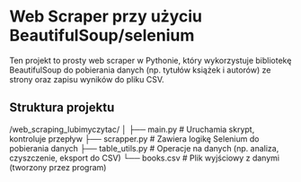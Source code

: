 # Web Scraper przy użyciu BeautifulSoup/selenium

Ten projekt to prosty web scraper w Pythonie, który wykorzystuje bibliotekę BeautifulSoup do pobierania danych (np. tytułów książek i autorów) ze strony oraz zapisu wyników do pliku CSV.

## Struktura projektu

/web_scraping_lubimyczytac/
│
├── main.py                  # Uruchamia skrypt, kontroluje przepływ
├── scrapper.py              # Zawiera logikę Selenium do pobierania danych
├── table_utils.py           # Operacje na danych (np. analiza, czyszczenie, eksport do CSV)
└── books.csv                # Plik wyjściowy z danymi (tworzony przez program)
